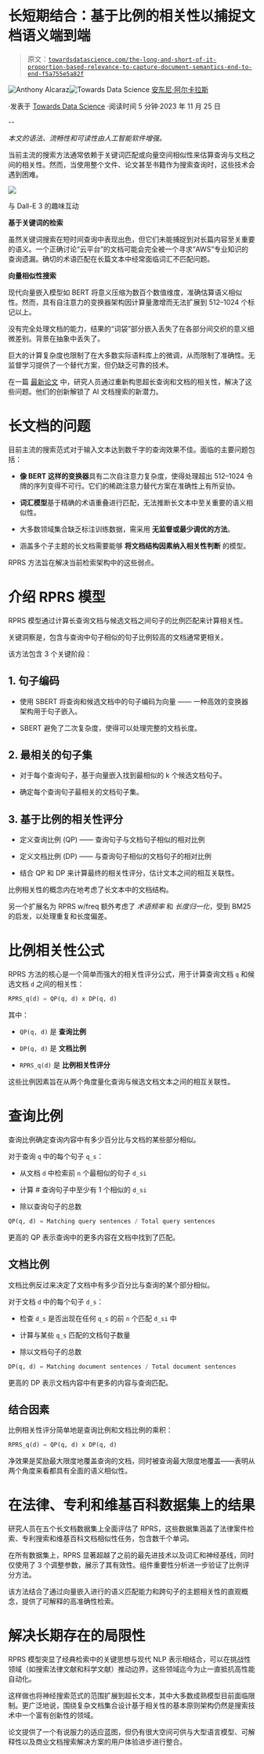 # 长短期结合：基于比例的相关性以捕捉文档语义端到端

> 原文：[`towardsdatascience.com/the-long-and-short-of-it-proportion-based-relevance-to-capture-document-semantics-end-to-end-f5a755e5a82f`](https://towardsdatascience.com/the-long-and-short-of-it-proportion-based-relevance-to-capture-document-semantics-end-to-end-f5a755e5a82f)

[](https://medium.com/@alcarazanthony1?source=post_page-----f5a755e5a82f--------------------------------)![Anthony Alcaraz](https://medium.com/@alcarazanthony1?source=post_page-----f5a755e5a82f--------------------------------)[](https://towardsdatascience.com/?source=post_page-----f5a755e5a82f--------------------------------)![Towards Data Science](https://towardsdatascience.com/?source=post_page-----f5a755e5a82f--------------------------------) [安东尼·阿尔卡拉斯](https://medium.com/@alcarazanthony1?source=post_page-----f5a755e5a82f--------------------------------)

·发表于 [Towards Data Science](https://towardsdatascience.com/?source=post_page-----f5a755e5a82f--------------------------------) ·阅读时间 5 分钟·2023 年 11 月 25 日

--

*本文的语法、流畅性和可读性由人工智能软件增强。*

当前主流的搜索方法通常依赖于关键词匹配或向量空间相似性来估算查询与文档之间的相关性。然而，当使用整个文件、论文甚至书籍作为搜索查询时，这些技术会遇到困难。

![](img/88c8318af5222375bec03ff04d3b5364.png)

与 Dall-E 3 的趣味互动

**基于关键词的检索**

虽然关键词搜索在短时间查询中表现出色，但它们未能捕捉到对长篇内容至关重要的语义。一个正确讨论“云平台”的文档可能会完全被一个寻求“AWS”专业知识的查询遗漏。确切的术语匹配在长篇文本中经常面临词汇不匹配问题。

**向量相似性搜索**

现代向量嵌入模型如 BERT 将意义压缩为数百个数值维度，准确估算语义相似性。然而，具有自注意力的变换器架构因计算量激增而无法扩展到 512–1024 个标记以上。

没有完全处理文档的能力，结果的“词袋”部分嵌入丢失了在各部分间交织的意义细微差别。背景在抽象中丢失了。

巨大的计算复杂度也限制了在大多数实际语料库上的微调，从而限制了准确性。无监督学习提供了一个替代方案，但仍缺乏可靠的技术。

在一篇 [最新论文](https://arxiv.org/pdf/2303.01200.pdf) 中，研究人员通过重新构思超长查询和文档的相关性，解决了这些问题。他们的创新解锁了 AI 文档搜索的新潜力。

# 长文档的问题

目前主流的搜索范式对于输入文本达到数千字的查询效果不佳。面临的主要问题包括：

+   **像 BERT 这样的变换器**具有二次自注意力复杂度，使得处理超出 512–1024 令牌的序列变得不可行。它们的稀疏注意力替代方案在准确性上有所妥协。

+   **词汇模型**基于精确的术语重叠进行匹配，无法推断长文本中至关重要的语义相似性。

+   大多数领域集合缺乏标注训练数据，需采用 **无监督或最少调优的方法**。

+   涵盖多个子主题的长文档需要能够 **将文档结构因素纳入相关性判断** 的模型。

RPRS 方法旨在解决当前检索架构中的这些弱点。

# 介绍 RPRS 模型

RPRS 模型通过计算长查询文档与候选文档之间句子的比例匹配来计算相关性。

关键洞察是，包含与查询中句子相似的句子比例较高的文档通常更相关。

该方法包含 3 个关键阶段：

## 1. 句子编码

+   使用 SBERT 将查询和候选文档中的句子编码为向量 —— 一种高效的变换器架构用于句子嵌入。

+   SBERT 避免了二次复杂度，使得可以处理完整的文档长度。

## 2. 最相关的句子集

+   对于每个查询句子，基于向量嵌入找到最相似的 k 个候选文档句子。

+   确定每个查询句子最相关的文档句子集。

## 3. 基于比例的相关性评分

+   定义查询比例 (QP) —— 查询句子与文档句子相似的相对比例

+   定义文档比例 (DP) —— 与查询句子相似的文档句子的相对比例

+   结合 QP 和 DP 来计算最终的相关性评分，估计文本之间的相互关联性。

比例相关性的概念内在地考虑了长文本中的文档结构。

另一个扩展名为 RPRS w/freq 额外考虑了 *术语频率* 和 *长度归一化*，受到 BM25 的启发，以处理重复和长度偏差。

# 比例相关性公式

RPRS 方法的核心是一个简单而强大的相关性评分公式，用于计算查询文档 `q` 和候选文档 `d` 之间的相关性：

```py
RPRS_q(d) = QP(q, d) x DP(q, d)
```

其中：

+   `QP(q, d)` 是 **查询比例**

+   `DP(q, d)` 是 **文档比例**

+   `RPRS_q(d)` 是 **比例相关性评分**

这些比例因素旨在从两个角度量化查询与候选文档文本之间的相互关联性。

# 查询比例

查询比例确定查询内容中有多少百分比与文档的某些部分相似。

对于查询 `q` 中的每个句子 `q_s`：

+   从文档 `d` 中检索前 `n` 个最相似的句子 `d_si`

+   计算 # 查询句子中至少有 1 个相似的 `d_si`

+   除以查询句子的总数

```py
QP(q, d) = Matching query sentences / Total query sentences
```

更高的 QP 表示查询中的更多内容在文档中找到了匹配。

## 文档比例

文档比例反过来决定了文档中有多少百分比与查询的某个部分相似。

对于文档 `d` 中的每个句子 `d_s`：

+   检查 `d_s` 是否出现在任何 `q_s` 的前 `n` 个匹配 `d_si` 中

+   计算与某些 `q_s` 匹配的文档句子数量

+   除以文档句子的总数

```py
DP(q, d) = Matching document sentences / Total document sentences
```

更高的 DP 表示文档内容中有更多的内容与查询匹配。

## 结合因素

比例相关性评分简单地是查询比例和文档比例的乘积：

```py
RPRS_q(d) = QP(q, d) x DP(q, d)
```

净效果是奖励最大限度地覆盖查询的文档，同时被查询最大限度地覆盖——表明从两个角度来看都具有全面的语义相似性。

# 在法律、专利和维基百科数据集上的结果

研究人员在五个长文档数据集上全面评估了 RPRS，这些数据集涵盖了法律案件检索、专利搜索和维基百科文档相似性任务，包含数千个单词。

在所有数据集上，RPRS 显著超越了之前的最先进技术以及词汇和神经基线，同时仅使用了 3 个调整参数，展示了其有效性。组件重要性分析进一步验证了比例评分方法。

该方法结合了通过向量嵌入进行的语义匹配能力和跨句子的主题相关性的直观概念，提供了可解释的高准确性检索。

# 解决长期存在的局限性

RPRS 模型突显了经典检索中的关键思想与现代 NLP 表示相结合，可以在挑战性领域（如搜索法律文献和科学文献）推动边界，这些领域迄今为止一直抵抗高性能自动化。

这样做也将神经搜索范式的范围扩展到超长文本，其中大多数成熟模型目前面临限制。更广泛地说，围绕复杂文档集合设计基于相关性的基本原则架构仍然是搜索技术中一个富有创新性的领域。

论文提供了一个有说服力的适应蓝图，但仍有很大空间可供与大型语言模型、可解释性以及商业文档搜索解决方案的用户体验进步进行整合。
